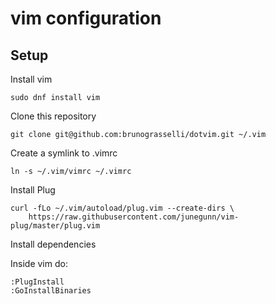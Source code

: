 # vim configuration

## Setup

Install vim

```shell
sudo dnf install vim
```

Clone this repository
```
git clone git@github.com:brunograsselli/dotvim.git ~/.vim
```

Create a symlink to .vimrc
```
ln -s ~/.vim/vimrc ~/.vimrc
```

Install Plug
```
curl -fLo ~/.vim/autoload/plug.vim --create-dirs \
    https://raw.githubusercontent.com/junegunn/vim-plug/master/plug.vim
```

Install dependencies

Inside vim do:
```
:PlugInstall
:GoInstallBinaries
```
